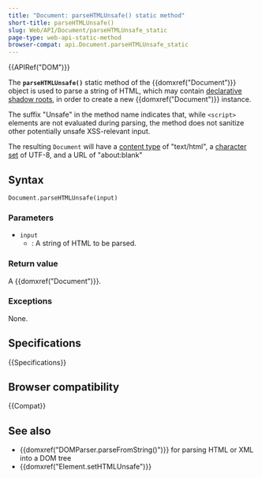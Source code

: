 ```yaml
---
title: "Document: parseHTMLUnsafe() static method"
short-title: parseHTMLUnsafe()
slug: Web/API/Document/parseHTMLUnsafe_static
page-type: web-api-static-method
browser-compat: api.Document.parseHTMLUnsafe_static
---
```


{{APIRef("DOM")}}

The **`parseHTMLUnsafe()`** static method of the {{domxref("Document")}} object is used to parse a string of HTML, which may contain [declarative shadow roots](/en-US/docs/Web/HTML/Element/template#declarative_shadow_dom), in order to create a new {{domxref("Document")}} instance.

The suffix "Unsafe" in the method name indicates that, while `<script>` elements are not evaluated during parsing, the method does not sanitize other potentially unsafe XSS-relevant input.

The resulting `Document` will have a [content type](/en-US/docs/Web/API/Document/contentType) of "text/html", a [character set](/en-US/docs/Web/API/Document/characterSet) of UTF-8, and a URL of "about:blank"



## Syntax

```js-nolint
Document.parseHTMLUnsafe(input)
```

### Parameters

- `input`
  - : A string of HTML to be parsed.

### Return value

A {{domxref("Document")}}.

### Exceptions

None.

## Specifications

{{Specifications}}

## Browser compatibility

{{Compat}}

## See also

- {{domxref("DOMParser.parseFromString()")}} for parsing HTML or XML into a DOM tree
- {{domxref("Element.setHTMLUnsafe")}}
